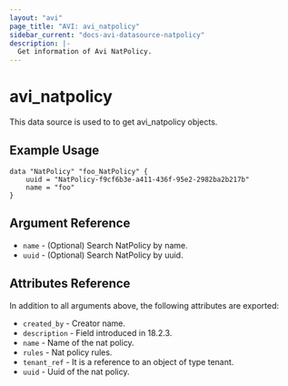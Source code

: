 ```yaml
---
layout: "avi"
page_title: "AVI: avi_natpolicy"
sidebar_current: "docs-avi-datasource-natpolicy"
description: |-
  Get information of Avi NatPolicy.
---
```


# avi_natpolicy

This data source is used to to get avi_natpolicy objects.

## Example Usage

```hcl
data "NatPolicy" "foo_NatPolicy" {
    uuid = "NatPolicy-f9cf6b3e-a411-436f-95e2-2982ba2b217b"
    name = "foo"
}
```

## Argument Reference

* `name` - (Optional) Search NatPolicy by name.
* `uuid` - (Optional) Search NatPolicy by uuid.

## Attributes Reference

In addition to all arguments above, the following attributes are exported:

* `created_by` - Creator name.
* `description` - Field introduced in 18.2.3.
* `name` - Name of the nat policy.
* `rules` - Nat policy rules.
* `tenant_ref` - It is a reference to an object of type tenant.
* `uuid` - Uuid of the nat policy.

